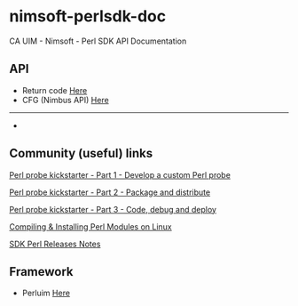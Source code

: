 # nimsoft-perlsdk-doc
CA UIM - Nimsoft - Perl SDK API Documentation

## API 

- Return code [Here](https://github.com/fraxken/nimsoft-perlsdk-doc/blob/master/return_code.md)
- CFG (Nimbus API) [Here](https://github.com/fraxken/nimsoft-perlsdk-doc/blob/master/cfg_nimbus.md)

---

- 

## Community (useful) links

[Perl probe kickstarter - Part 1 - Develop a custom Perl probe](https://communities.ca.com/docs/DOC-231172625)

[Perl probe kickstarter - Part 2 - Package and distribute](https://communities.ca.com/docs/DOC-231172657)

[Perl probe kickstarter - Part 3 - Code, debug and deploy](https://communities.ca.com/docs/DOC-231172784)

[Compiling & Installing Perl Modules on Linux](https://communities.ca.com/docs/DOC-231169163)

[SDK Perl Releases Notes](http://docs.nimsoft.com/prodhelp/en_US/Monitor/SDK/PerlSDK/ReleaseNotes/Perl%20SDK-2013%205.05.pdf)

## Framework 

- Perluim [Here](https://github.com/fraxken/perluim)
